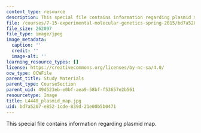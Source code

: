 ```yaml
---
content_type: resource
description: This special file contains information regarding plasmid map.
file: /courses/7-15-experimental-molecular-genetics-spring-2015/bd7a5207e8521cde839d21e00b5b0471_L4440_plasmid_map.jpg
file_size: 262097
file_type: image/jpeg
image_metadata:
  caption: ''
  credit: ''
  image-alt: ''
learning_resource_types: []
license: https://creativecommons.org/licenses/by-nc-sa/4.0/
ocw_type: OCWFile
parent_title: Study Materials
parent_type: CourseSection
parent_uid: 49d523eb-e0bf-aea9-58bf-f53657e2b561
resourcetype: Image
title: L4440_plasmid_map.jpg
uid: bd7a5207-e852-1cde-839d-21e00b5b0471
---
```

This special file contains information regarding plasmid map.